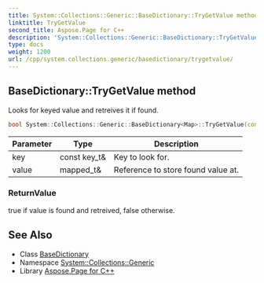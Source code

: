 ```yaml
---
title: System::Collections::Generic::BaseDictionary::TryGetValue method
linktitle: TryGetValue
second_title: Aspose.Page for C++
description: 'System::Collections::Generic::BaseDictionary::TryGetValue method. Looks for keyed value and retreives it if found in C++.'
type: docs
weight: 1200
url: /cpp/system.collections.generic/basedictionary/trygetvalue/
---
```

## BaseDictionary::TryGetValue method


Looks for keyed value and retreives it if found.

```cpp
bool System::Collections::Generic::BaseDictionary<Map>::TryGetValue(const key_t &key, mapped_t &value) const override
```


| Parameter | Type | Description |
| --- | --- | --- |
| key | const key_t\& | Key to look for. |
| value | mapped_t\& | Reference to store found value at. |

### ReturnValue

true if value is found and retreived, false otherwise.

## See Also

* Class [BaseDictionary](../)
* Namespace [System::Collections::Generic](../../)
* Library [Aspose.Page for C++](../../../)
